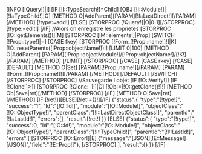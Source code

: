 [INFO [!Query!]|I]
[IF [!I::TypeSearch!]=Child]
	[OBJ [!I::Module!]|[!I::TypeChild!]|O]
	[METHOD O|AddParent][PARAM][!I::LastDirect!][/PARAM][/METHOD]
	[!type:=add!]
[ELSE]
	[STORPROC [!Query!]|O|0|1][/STORPROC]
	[!type:=edit!]
[/IF]
//Alors on enregistre les proprietes
[STORPROC [!O::getElements()!]|M]
	[STORPROC [!M::elements!]|Prop]
		[SWITCH [!Prop::type!]|=]
			[CASE fkey]
				[STORPROC [!Form_[!Prop::name!]!]|K]
					[!O::resetParents([!Prop::objectName!])!]
					[LIMIT 0|100]
						[METHOD O|AddParent]
							[PARAM][!Prop::objectModule!]/[!Prop::objectName!]/[!K!][/PARAM]
						[/METHOD]
					[/LIMIT]
				[/STORPROC]
			[/CASE]
			[CASE rkey]
			[/CASE]
			[DEFAULT]
				[METHOD O|Set]
					[PARAM][!Prop::name!][/PARAM]
					[PARAM][!Form_[!Prop::name!]!][/PARAM]
				[/METHOD]
			[/DEFAULT]
		[/SWITCH]
	[/STORPROC]
[/STORPROC]
//Sauvegarde l objet
[IF [!O::Verify!]]
	[IF [!Clone!]>1]
		[STORPROC [!Clone:-1!]|C]
			[!Ob:=[!O::getClone()!]!]
			[METHOD Ob|Save|ret][/METHOD]
		[/STORPROC]
	[/IF]
	[METHOD O|Save|ret][/METHOD]
	[IF [!ret!]][ELSE][!ret:={}!][/IF]
{"status":{
	"type":"[!type!]",
	"success":"1",
	"Id":"[!O::Id!]",
	"module":"[!O::Module!]",
	"objectClass":"[!O::ObjectType!]",
	"parentClass":"[!I::LastDirectObjectClass!]",
	"parentId":"[!I::LastId!]",
	"errors":[],
	"result":[!ret!]
}}
[ELSE]
{"status":{
	"type":"[!type!]",
	"success":0,
	"Id":"[!O::Id!]",
	"module":"[!O::Module!]",
	"objectClass":"[!O::ObjectType!]",
	"parentClass":"[!I::TypeChild!]",
	"parentId":"[!I::LastId!]",
	"errors":[
		[STORPROC [!O::Error!]|E]
		{"message":"[JSON][!E::Message!][/JSON]","field":"[!E::Prop!]"},
		[/STORPROC]
	],
	"result":{}
}}
[/IF]
